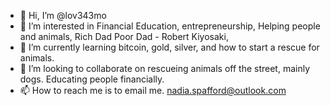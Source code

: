 - 👋 Hi, I’m @lov343mo
- 👀 I’m interested in Financial Education, entrepreneurship, Helping people and animals, Rich Dad Poor Dad - Robert Kiyosaki, 
- 🌱 I’m currently learning bitcoin, gold, silver, and how to start a rescue for animals.
- 💞️ I’m looking to collaborate on rescueing animals off the street, mainly dogs. Educating people financially.
- 📫 How to reach me is to email me. nadia.spafford@outlook.com

<!---
lov343mo/lov343mo is a ✨ special ✨ repository because its `README.md` (this file) appears on your GitHub profile.
You can click the Preview link to take a look at your changes.
--->

